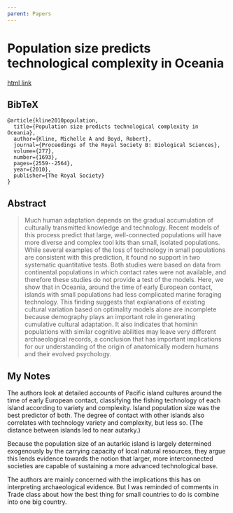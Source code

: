 ```yaml
---
parent: Papers
---
```


# Population size predicts technological complexity in Oceania

[html link](https://www.ncbi.nlm.nih.gov/pmc/articles/PMC2894932/)

## BibTeX
```
@article{kline2010population,
  title={Population size predicts technological complexity in Oceania},
  author={Kline, Michelle A and Boyd, Robert},
  journal={Proceedings of the Royal Society B: Biological Sciences},
  volume={277},
  number={1693},
  pages={2559--2564},
  year={2010},
  publisher={The Royal Society}
}
```

## Abstract

> Much human adaptation depends on the gradual accumulation of culturally transmitted knowledge and technology. Recent models of this process predict that large, well-connected populations will have more diverse and complex tool kits than small, isolated populations. While several examples of the loss of technology in small populations are consistent with this prediction, it found no support in two systematic quantitative tests. Both studies were based on data from continental populations in which contact rates were not available, and therefore these studies do not provide a test of the models. Here, we show that in Oceania, around the time of early European contact, islands with small populations had less complicated marine foraging technology. This finding suggests that explanations of existing cultural variation based on optimality models alone are incomplete because demography plays an important role in generating cumulative cultural adaptation. It also indicates that hominin populations with similar cognitive abilities may leave very different archaeological records, a conclusion that has important implications for our understanding of the origin of anatomically modern humans and their evolved psychology.

## My Notes

The authors look at detailed accounts of Pacific island cultures around the time of early European contact, classifying the fishing technology of each island according to variety and complexity. Island population size was the best predictor of both. The degree of contact with other islands also correlates with technology variety and complexity, but less so. (The distance between islands led to near autarky.)

Because the population size of an autarkic island is largely determined exogenously by the carrying capacity of local natural resources, they argue this lends evidence towards the notion that larger, more interconnected societies are capable of sustaining a more advanced technological base.

The authors are mainly concerned with the implications this has on interpreting archaeological evidence. But I was reminded of comments in Trade class about how the best thing for small countries to do is combine into one big country.

